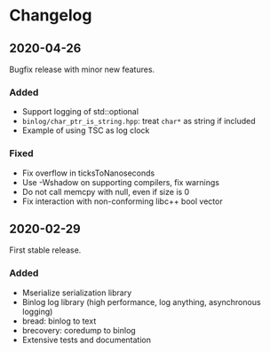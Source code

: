 # Changelog

## 2020-04-26

Bugfix release with minor new features.

### Added

 - Support logging of std::optional
 - `binlog/char_ptr_is_string.hpp`: treat `char*` as string if included
 - Example of using TSC as log clock

### Fixed

 - Fix overflow in ticksToNanoseconds
 - Use -Wshadow on supporting compilers, fix warnings
 - Do not call memcpy with null, even if size is 0
 - Fix interaction with non-conforming libc++ bool vector

## 2020-02-29

First stable release.

### Added

 - Mserialize serialization library
 - Binlog log library (high performance, log anything, asynchronous logging)
 - bread: binlog to text
 - brecovery: coredump to binlog
 - Extensive tests and documentation
